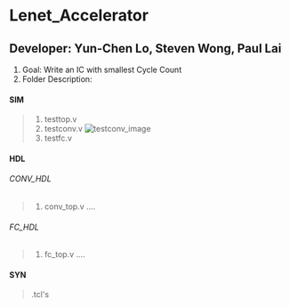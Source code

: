 # Lenet_Accelerator
## Developer: Yun-Chen Lo, Steven Wong, Paul Lai
1. Goal: Write an IC with smallest Cycle Count
2. Folder Description:

#### SIM
> 1. testtop.v
> 2. testconv.v
> ![testconv_image](https://drive.google.com/file/d/1zl0vuth2WES7RWnEzw0jJHrYNYmlhRqI/view?usp=sharing)
> 3. testfc.v
#### HDL
###### CONV_HDL
> 1. conv_top.v
> ....
###### FC_HDL
> 1. fc_top.v
> ....
#### SYN
> .tcl's